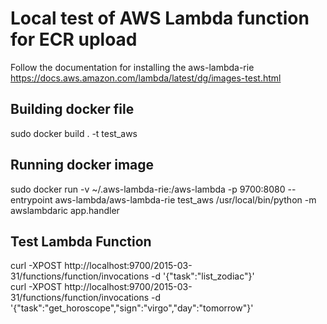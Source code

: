 # Local test of AWS Lambda function for ECR upload

Follow the documentation for installing the aws-lambda-rie <br/>
https://docs.aws.amazon.com/lambda/latest/dg/images-test.html

## Building docker file
sudo docker build . -t test_aws

## Running docker image
sudo docker run -v ~/.aws-lambda-rie:/aws-lambda -p 9700:8080 --entrypoint aws-lambda/aws-lambda-rie test_aws /usr/local/bin/python -m awslambdaric app.handler

## Test Lambda Function
curl -XPOST http://localhost:9700/2015-03-31/functions/function/invocations -d '{"task":"list_zodiac"}' <br/>
curl -XPOST http://localhost:9700/2015-03-31/functions/function/invocations -d '{"task":"get_horoscope","sign":"virgo","day":"tomorrow"}'
